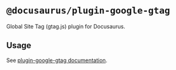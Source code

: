 # `@docusaurus/plugin-google-gtag`

Global Site Tag (gtag.js) plugin for Docusaurus.

## Usage

See [plugin-google-gtag documentation](https://gityjf.io/docs/api/plugins/@docusaurus/plugin-google-gtag).

